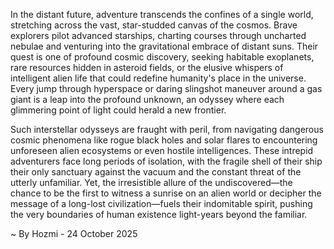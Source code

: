 
In the distant future, adventure transcends the confines of a single world, stretching across the vast, star-studded canvas of the cosmos. Brave explorers pilot advanced starships, charting courses through uncharted nebulae and venturing into the gravitational embrace of distant suns. Their quest is one of profound cosmic discovery, seeking habitable exoplanets, rare resources hidden in asteroid fields, or the elusive whispers of intelligent alien life that could redefine humanity's place in the universe. Every jump through hyperspace or daring slingshot maneuver around a gas giant is a leap into the profound unknown, an odyssey where each glimmering point of light could herald a new frontier.

Such interstellar odysseys are fraught with peril, from navigating dangerous cosmic phenomena like rogue black holes and solar flares to encountering unforeseen alien ecosystems or even hostile intelligences. These intrepid adventurers face long periods of isolation, with the fragile shell of their ship their only sanctuary against the vacuum and the constant threat of the utterly unfamiliar. Yet, the irresistible allure of the undiscovered—the chance to be the first to witness a sunrise on an alien world or decipher the message of a long-lost civilization—fuels their indomitable spirit, pushing the very boundaries of human existence light-years beyond the familiar.

~ By Hozmi - 24 October 2025

